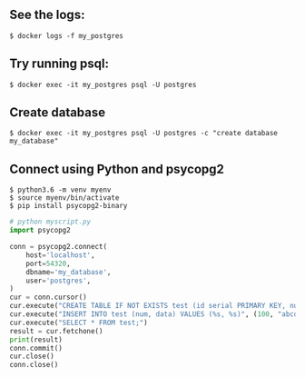 ## See the logs:

```
$ docker logs -f my_postgres
```

## Try running psql:

```
$ docker exec -it my_postgres psql -U postgres
```

## Create database

```
$ docker exec -it my_postgres psql -U postgres -c "create database my_database"
```

## Connect using Python and psycopg2

```
$ python3.6 -m venv myenv
$ source myenv/bin/activate
$ pip install psycopg2-binary
```

```python
# python myscript.py
import psycopg2

conn = psycopg2.connect(
    host='localhost',
    port=54320,
    dbname='my_database',
    user='postgres',
)
cur = conn.cursor()
cur.execute("CREATE TABLE IF NOT EXISTS test (id serial PRIMARY KEY, num integer, data varchar);")
cur.execute("INSERT INTO test (num, data) VALUES (%s, %s)", (100, "abcdef"))
cur.execute("SELECT * FROM test;")
result = cur.fetchone()
print(result)
conn.commit()
cur.close()
conn.close()
```